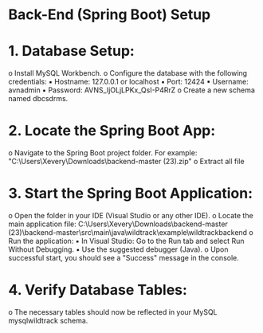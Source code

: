 # Back-End (Spring Boot) Setup

# 1. Database Setup:
o Install MySQL Workbench.
o Configure the database with the following credentials:
▪ Hostname: 127.0.0.1 or localhost
▪ Port: 12424
▪ Username: avnadmin
▪ Password: AVNS_IjOLjLPKx_QsI-P4RrZ o Create a new schema named dbcsdrms.

# 2. Locate the Spring Boot App:
o Navigate to the Spring Boot project folder. For example:
"C:\Users\Xevery\Downloads\backend-master (23).zip"
o Extract all file

# 3. Start the Spring Boot Application:
o Open the folder in your IDE (Visual Studio or any other IDE).
o Locate the main application file:
C:\Users\Xevery\Downloads\backend-master (23)\backend-master\src\main\java\wildtrack\example\wildtrackbackend
o Run the application:
▪ In Visual Studio: Go to the Run tab and select Run Without
Debugging.
▪ Use the suggested debugger (Java).
o Upon successful start, you should see a "Success" message in the
console.

# 4. Verify Database Tables:
o The necessary tables should now be reflected in your MySQL mysqlwildtrack
schema.
